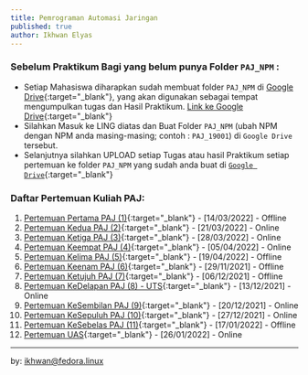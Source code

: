 ```yaml
---
title: Pemrograman Automasi Jaringan
published: true
author: Ikhwan Elyas
---
```



### Sebelum Praktikum Bagi yang belum punya Folder `PAJ_NPM` :

- Setiap Mahasiswa diharapkan sudah membuat folder `PAJ_NPM` di [Google Drive](https://drive.google.com/drive/folders/1mEOIndRBI0v4wH9DeyMRMF8obfIMvB5R?usp=sharing){:target="_blank"}, yang akan digunakan sebagai tempat mengumpulkan tugas dan Hasil Praktikum. [Link ke Google Drive](https://drive.google.com/drive/folders/1mEOIndRBI0v4wH9DeyMRMF8obfIMvB5R?usp=sharing){:target="_blank"}
- Silahkan Masuk ke LING diatas dan Buat Folder `PAJ_NPM` (ubah NPM dengan NPM anda masing-masing; contoh : `PAJ_19001`) di `Google Drive`  tersebut.
- Selanjutnya silahkan UPLOAD setiap Tugas atau hasil Praktikum setiap pertemuan ke folder `PAJ_NPM` yang sudah anda buat di [`Google Drive`](https://drive.google.com/drive/folders/1mEOIndRBI0v4wH9DeyMRMF8obfIMvB5R?usp=sharing){:target="_blank"} 



### Daftar Pertemuan Kuliah PAJ: 

1. [Pertemuan Pertama PAJ (1)](KuliahPAJ-P1.html){:target="_blank"} - [14/03/2022] - Offline
2. [Pertemuan Kedua PAJ (2)](KuliahPAJ-P2.html){:target="_blank"} - [21/03/2022] - Online
3. [Pertemuan Ketiga PAJ (3)](KuliahPAJ-P3.html){:target="_blank"} - [28/03/2022] - Online
4. [Pertemuan Keempat PAJ (4)](KuliahPAJ-P4.html){:target="_blank"} - [05/04/2022] - Online
5. [Pertemuan Kelima PAJ (5)](KuliahPAJ-P5.html){:target="_blank"} - [19/04/2022] - Offline
6. [Pertemuan Keenam PAJ (6)](na.html){:target="_blank"} - [29/11/2021] - Offline
7. [Pertemuan Ketujuh PAJ (7)](na.html){:target="_blank"} - [06/12/2021] - Offline
8. [Pertemuan KeDelapan PAJ (8) - UTS](na.html){:target="_blank"} - [13/12/2021] - Online
9. [Pertemuan KeSembilan PAJ (9)](na.html){:target="_blank"} - [20/12/2021] - Online
10. [Pertemuan KeSepuluh PAJ (10)](na.html){:target="_blank"} - [27/12/2021] - Online
11. [Pertemuan KeSebelas PAJ (11)](na.html){:target="_blank"} - [17/01/2022] - Offline
12. [Pertemuan UAS](na.html){:target="_blank"} - [26/01/2022] - Online



***
by: ikhwan@fedora.linux 
